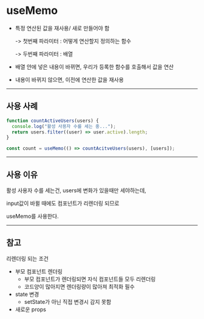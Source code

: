 # useMemo

- 특정 연산된 값을 재사용/ 새로 만들어야 함

  -> 첫번째 파라미터 : 어떻게 연산할지 정의하는 함수

  -> 두번째 파라미터 : 배열

- 배열 안에 넣은 내용이 바뀌면, 우리가 등록한 함수를 호출해서 값을 연산

- 내용이 바뀌지 않으면, 이전에 연산한 값을 재사용

---

## 사용 사례

```jsx
function countActiveUsers(users) {
  console.log("활성 사용자 수를 세는 중...");
  return users.filter((user) => user.active).length;
}

const count = useMemo(() => countAcitveUsers(users), [users]);
```

---

## 사용 이유

활성 사용자 수를 세는건, users에 변화가 있을때만 세야하는데,

input값이 바뀔 때에도 컴포넌트가 리렌더링 되므로

useMemo를 사용한다.

---

## 참고

리렌더링 되는 조건

- 부모 컴포넌트 렌더링
  - 부모 컴포넌트가 렌더링되면 자식 컴포넌트들 모두 리렌더링
  - 코드양이 많아지면 렌더링량이 많아져 최적화 필수
- state 변경
  - setState가 아닌 직접 변경시 감지 못함
- 새로운 props
